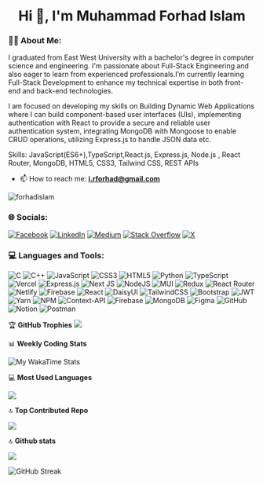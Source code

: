 <h1 align="center">Hi 👋, I'm Muhammad Forhad Islam</h1>
<h3 align="left">👨‍💼 About Me:</h3>

<p>I graduated from East West University with a bachelor's degree in computer science and engineering. I'm passionate about Full-Stack Engineering and also eager to learn from experienced professionals.I’m currently learning Full-Stack Development to enhance my technical expertise in both front-end and back-end technologies.

I am focused on developing my skills on Building Dynamic Web Applications where I can build component-based user interfaces (UIs), implementing authentication with React to provide a secure and reliable user authentication system, integrating MongoDB with Mongoose to enable CRUD operations, utilizing Express.js to handle JSON data etc.

Skills: JavaScript(ES6+),TypeScript,React.js, Express.js, Node.js , React Router, MongoDB, HTML5, CSS3, Tailwind CSS, REST APIs 
<br/>
</p>

- 📫 How to reach me: **i.rforhad@gmail.com**

<p align="left"> <img src="https://komarev.com/ghpvc/?username=forhadislamse&label=Profile%20views&color=0e75b6&style=flat" alt="forhadislam" /> </p>

### 🌐 Socials:
[![Facebook](https://img.shields.io/badge/Facebook-%231877F2.svg?logo=Facebook&logoColor=white)](https://facebook.com/r0ben/) [![LinkedIn](https://img.shields.io/badge/LinkedIn-%230077B5.svg?logo=linkedin&logoColor=white)](https://linkedin.com/in/forhad11/) [![Medium](https://img.shields.io/badge/Medium-12100E?logo=medium&logoColor=white)](https://medium.com/@forhadRoben) [![Stack Overflow](https://img.shields.io/badge/-Stackoverflow-FE7A16?logo=stack-overflow&logoColor=white)](https://stackoverflow.com/users/29388026/muhammad-forhad-islam) [![X](https://img.shields.io/badge/X-black.svg?logo=X&logoColor=white)](https://x.com/forhadroben) 

### 💻 Languages and Tools:
![C](https://img.shields.io/badge/c-%2300599C.svg?style=for-the-badge&logo=c&logoColor=white) ![C++](https://img.shields.io/badge/c++-%2300599C.svg?style=for-the-badge&logo=c%2B%2B&logoColor=white) ![JavaScript](https://img.shields.io/badge/javascript-%23323330.svg?style=for-the-badge&logo=javascript&logoColor=%23F7DF1E) ![CSS3](https://img.shields.io/badge/css3-%231572B6.svg?style=for-the-badge&logo=css3&logoColor=white) ![HTML5](https://img.shields.io/badge/html5-%23E34F26.svg?style=for-the-badge&logo=html5&logoColor=white) ![Python](https://img.shields.io/badge/python-3670A0?style=for-the-badge&logo=python&logoColor=ffdd54) ![TypeScript](https://img.shields.io/badge/typescript-%23007ACC.svg?style=for-the-badge&logo=typescript&logoColor=white) ![Vercel](https://img.shields.io/badge/vercel-%23000000.svg?style=for-the-badge&logo=vercel&logoColor=white) ![Express.js](https://img.shields.io/badge/express.js-%23404d59.svg?style=for-the-badge&logo=express&logoColor=%2361DAFB) ![Next JS](https://img.shields.io/badge/Next-black?style=for-the-badge&logo=next.js&logoColor=white) ![NodeJS](https://img.shields.io/badge/node.js-6DA55F?style=for-the-badge&logo=node.js&logoColor=white) ![MUI](https://img.shields.io/badge/MUI-%230081CB.svg?style=for-the-badge&logo=mui&logoColor=white) ![Redux](https://img.shields.io/badge/redux-%23593d88.svg?style=for-the-badge&logo=redux&logoColor=white) ![React Router](https://img.shields.io/badge/React_Router-CA4245?style=for-the-badge&logo=react-router&logoColor=white) ![Netlify](https://img.shields.io/badge/netlify-%23000000.svg?style=for-the-badge&logo=netlify&logoColor=#00C7B7) ![Firebase](https://img.shields.io/badge/firebase-%23039BE5.svg?style=for-the-badge&logo=firebase) ![React](https://img.shields.io/badge/react-%2320232a.svg?style=for-the-badge&logo=react&logoColor=%2361DAFB) ![DaisyUI](https://img.shields.io/badge/daisyui-5A0EF8?style=for-the-badge&logo=daisyui&logoColor=white) ![TailwindCSS](https://img.shields.io/badge/tailwindcss-%2338B2AC.svg?style=for-the-badge&logo=tailwind-css&logoColor=white) ![Bootstrap](https://img.shields.io/badge/bootstrap-%238511FA.svg?style=for-the-badge&logo=bootstrap&logoColor=white) ![JWT](https://img.shields.io/badge/JWT-black?style=for-the-badge&logo=JSON%20web%20tokens) ![Yarn](https://img.shields.io/badge/yarn-%232C8EBB.svg?style=for-the-badge&logo=yarn&logoColor=white) ![NPM](https://img.shields.io/badge/NPM-%23CB3837.svg?style=for-the-badge&logo=npm&logoColor=white) ![Context-API](https://img.shields.io/badge/Context--Api-000000?style=for-the-badge&logo=react) ![Firebase](https://img.shields.io/badge/firebase-a08021?style=for-the-badge&logo=firebase&logoColor=ffcd34) ![MongoDB](https://img.shields.io/badge/MongoDB-%234ea94b.svg?style=for-the-badge&logo=mongodb&logoColor=white) ![Figma](https://img.shields.io/badge/figma-%23F24E1E.svg?style=for-the-badge&logo=figma&logoColor=white) ![GitHub](https://img.shields.io/badge/github-%23121011.svg?style=for-the-badge&logo=github&logoColor=white) ![Notion](https://img.shields.io/badge/Notion-%23000000.svg?style=for-the-badge&logo=notion&logoColor=white) ![Postman](https://img.shields.io/badge/Postman-FF6C37?style=for-the-badge&logo=postman&logoColor=white)

🏆 **GitHub Trophies**
![](https://github-profile-trophy.vercel.app/?username=forhadislamse&theme=tokyonight&no-frame=false&no-bg=true&margin-w=4)

📊 **Weekly Coding Stats**

![My WakaTime Stats](https://github-readme-stats.vercel.app/api/wakatime?username=forhadislamse&theme=tokyonight)

💻 **Most Used Languages**

![](https://github-readme-stats.vercel.app/api/top-langs?username=forhadislamse&layout=pie&show_icons=true&locale=en&theme=tokyonight)

🔝 **Top Contributed Repo**

![](https://github-contributor-stats.vercel.app/api?username=forhadislamse&limit=5&theme=tokyonight&combine_all_yearly_contributions=true)

🔝 **Github stats**

![](https://github-readme-stats.vercel.app/api?username=forhadislamse&show_icons=true&locale=en&theme=tokyonight)

<p><img src="https://github-readme-streak-stats.herokuapp.com/?user=forhadislamse&theme=tokyonight-light&hide_border=true" alt="GitHub Streak" /></p>



